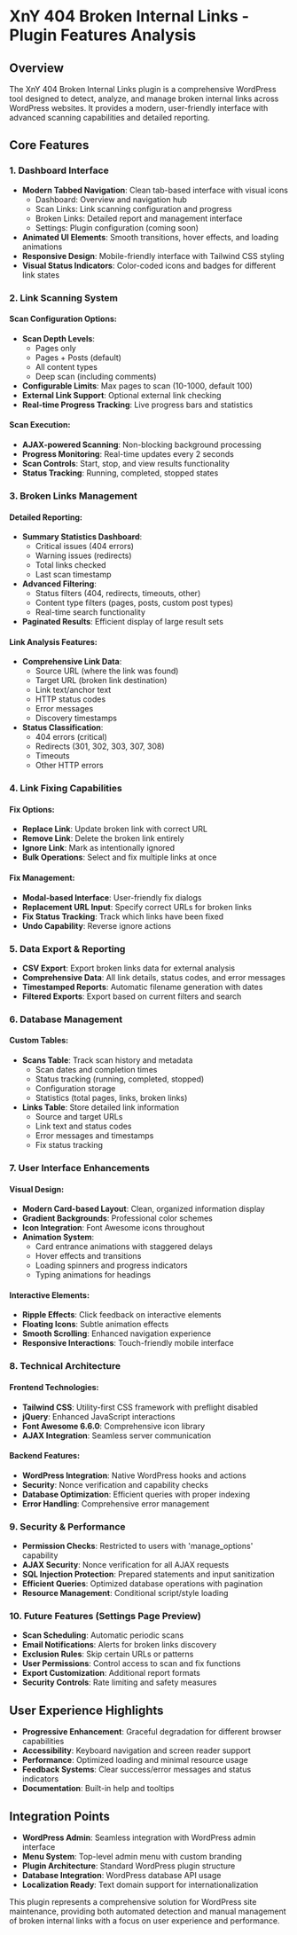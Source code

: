 # XnY 404 Broken Internal Links - Plugin Features Analysis

## Overview
The XnY 404 Broken Internal Links plugin is a comprehensive WordPress tool designed to detect, analyze, and manage broken internal links across WordPress websites. It provides a modern, user-friendly interface with advanced scanning capabilities and detailed reporting.

## Core Features

### 1. Dashboard Interface
- **Modern Tabbed Navigation**: Clean tab-based interface with visual icons
  - Dashboard: Overview and navigation hub
  - Scan Links: Link scanning configuration and progress
  - Broken Links: Detailed report and management interface  
  - Settings: Plugin configuration (coming soon)
- **Animated UI Elements**: Smooth transitions, hover effects, and loading animations
- **Responsive Design**: Mobile-friendly interface with Tailwind CSS styling
- **Visual Status Indicators**: Color-coded icons and badges for different link states

### 2. Link Scanning System
#### Scan Configuration Options:
- **Scan Depth Levels**:
  - Pages only
  - Pages + Posts (default)
  - All content types
  - Deep scan (including comments)
- **Configurable Limits**: Max pages to scan (10-1000, default 100)
- **External Link Support**: Optional external link checking
- **Real-time Progress Tracking**: Live progress bars and statistics

#### Scan Execution:
- **AJAX-powered Scanning**: Non-blocking background processing
- **Progress Monitoring**: Real-time updates every 2 seconds
- **Scan Controls**: Start, stop, and view results functionality
- **Status Tracking**: Running, completed, stopped states

### 3. Broken Links Management
#### Detailed Reporting:
- **Summary Statistics Dashboard**:
  - Critical issues (404 errors)
  - Warning issues (redirects)
  - Total links checked
  - Last scan timestamp
- **Advanced Filtering**:
  - Status filters (404, redirects, timeouts, other)
  - Content type filters (pages, posts, custom post types)
  - Real-time search functionality
- **Paginated Results**: Efficient display of large result sets

#### Link Analysis Features:
- **Comprehensive Link Data**:
  - Source URL (where the link was found)
  - Target URL (broken link destination)
  - Link text/anchor text
  - HTTP status codes
  - Error messages
  - Discovery timestamps
- **Status Classification**:
  - 404 errors (critical)
  - Redirects (301, 302, 303, 307, 308)
  - Timeouts
  - Other HTTP errors

### 4. Link Fixing Capabilities
#### Fix Options:
- **Replace Link**: Update broken link with correct URL
- **Remove Link**: Delete the broken link entirely
- **Ignore Link**: Mark as intentionally ignored
- **Bulk Operations**: Select and fix multiple links at once

#### Fix Management:
- **Modal-based Interface**: User-friendly fix dialogs
- **Replacement URL Input**: Specify correct URLs for broken links
- **Fix Status Tracking**: Track which links have been fixed
- **Undo Capability**: Reverse ignore actions

### 5. Data Export & Reporting
- **CSV Export**: Export broken links data for external analysis
- **Comprehensive Data**: All link details, status codes, and error messages
- **Timestamped Reports**: Automatic filename generation with dates
- **Filtered Exports**: Export based on current filters and search

### 6. Database Management
#### Custom Tables:
- **Scans Table**: Track scan history and metadata
  - Scan dates and completion times
  - Status tracking (running, completed, stopped)
  - Configuration storage
  - Statistics (total pages, links, broken links)
- **Links Table**: Store detailed link information
  - Source and target URLs
  - Link text and status codes
  - Error messages and timestamps
  - Fix status tracking

### 7. User Interface Enhancements
#### Visual Design:
- **Modern Card-based Layout**: Clean, organized information display
- **Gradient Backgrounds**: Professional color schemes
- **Icon Integration**: Font Awesome icons throughout
- **Animation System**: 
  - Card entrance animations with staggered delays
  - Hover effects and transitions
  - Loading spinners and progress indicators
  - Typing animations for headings

#### Interactive Elements:
- **Ripple Effects**: Click feedback on interactive elements
- **Floating Icons**: Subtle animation effects
- **Smooth Scrolling**: Enhanced navigation experience
- **Responsive Interactions**: Touch-friendly mobile interface

### 8. Technical Architecture
#### Frontend Technologies:
- **Tailwind CSS**: Utility-first CSS framework with preflight disabled
- **jQuery**: Enhanced JavaScript interactions
- **Font Awesome 6.6.0**: Comprehensive icon library
- **AJAX Integration**: Seamless server communication

#### Backend Features:
- **WordPress Integration**: Native WordPress hooks and actions
- **Security**: Nonce verification and capability checks
- **Database Optimization**: Efficient queries with proper indexing
- **Error Handling**: Comprehensive error management

### 9. Security & Performance
- **Permission Checks**: Restricted to users with 'manage_options' capability
- **AJAX Security**: Nonce verification for all AJAX requests
- **SQL Injection Protection**: Prepared statements and input sanitization
- **Efficient Queries**: Optimized database operations with pagination
- **Resource Management**: Conditional script/style loading

### 10. Future Features (Settings Page Preview)
- **Scan Scheduling**: Automatic periodic scans
- **Email Notifications**: Alerts for broken links discovery
- **Exclusion Rules**: Skip certain URLs or patterns
- **User Permissions**: Control access to scan and fix functions
- **Export Customization**: Additional report formats
- **Security Controls**: Rate limiting and safety measures

## User Experience Highlights
- **Progressive Enhancement**: Graceful degradation for different browser capabilities
- **Accessibility**: Keyboard navigation and screen reader support
- **Performance**: Optimized loading and minimal resource usage
- **Feedback Systems**: Clear success/error messages and status indicators
- **Documentation**: Built-in help and tooltips

## Integration Points
- **WordPress Admin**: Seamless integration with WordPress admin interface
- **Menu System**: Top-level admin menu with custom branding
- **Plugin Architecture**: Standard WordPress plugin structure
- **Database Integration**: WordPress database API usage
- **Localization Ready**: Text domain support for internationalization

This plugin represents a comprehensive solution for WordPress site maintenance, providing both automated detection and manual management of broken internal links with a focus on user experience and performance.
